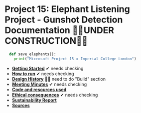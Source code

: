 # Project 15: Elephant Listening Project - Gunshot Detection Documentation 👷‍♂️UNDER CONSTRUCTION👷‍♀️

```python
  def save_elephants():
    print("Microsoft Project 15 x Imperial College London")
```

* [__Getting Started__](gettingstarted.md) ✔ needs checking
* [__How to run__](howtorun.md) ✔ needs checking
* [__Design History__](designhistory.md) 👷‍♂️ need to do "Build" section
* [__Meeting Minutes__](meetingminutes.md) ✔ needs checking
* [__Code and resources used__](coderesources.md)
* [__Ethical consequences__](ethical.md) ✔ needs checking
* [__Sustainability Report__](sustainability.md)
* [__Sources__](sources.md)
